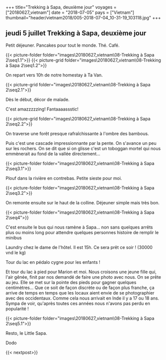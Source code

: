 +++
title="Trekking à Sapa, deuxième jour"
voyages = ["20180627_vietnam"]
date = "2018-07-05"
pays = ["Vietnam"]
thumbnail="header/vietnam2018/005-2018-07-04_10-31-19_103118.jpg"
+++

## jeudi 5 juillet Trekking à Sapa, deuxième jour

Petit déjeuner. Pancakes pour tout le monde. Thé. Café.

{{< picture-folder folder="images\20180627_vietnam\08-Trekking à Sapa 2\seq1.1">}}
{{< picture-grid folder="images\20180627_vietnam\08-Trekking à Sapa 2\seq1.2">}}

On repart vers 10h de notre homestay à Ta Van.

{{< picture-grid folder="images\20180627_vietnam\08-Trekking à Sapa 2\seq2.1">}}

Dès le début, décor de malade. 

C'est amazzzzzing! Fantaaaassstic! 

{{< picture-grid folder="images\20180627_vietnam\08-Trekking à Sapa 2\seq2.2">}}


On traverse une forêt presque rafraîchissante à l'ombre des bambous.

Puis c'est une cascade impressionnante par la pente. On s'avance un peu sur les rochers. On se dit que si on glisse c'est un toboggan mortel qui nous emmènerait au fond de la vallée directement…

{{< picture-folder folder="images\20180627_vietnam\08-Trekking à Sapa 2\seq3.1">}}


Plouf dans la rivière en contrebas. Petite sieste pour moi. 

{{< picture-folder folder="images\20180627_vietnam\08-Trekking à Sapa 2\seq3.2">}}

On remonte ensuite sur le haut de la colline. Déjeuner simple mais très bon. 

{{< picture-folder folder="images\20180627_vietnam\08-Trekking à Sapa 2\seq4">}}

C'est ensuite le bus qui nous ramène à Sapa… non sans quelques arrêts plus ou moins long pour attendre quelques personnes histoire de remplir le minibus

Laundry chez le dame de l'hôtel. Il est 15h. Ce sera prêt ce soir ! (30000 vnd le kg)

Tour du lac en pédalo cygne pour les enfants !

Et tour du lac à pied pour Marion et moi. Nous croisons une jeune fille qui, l'air gênée, finit par nos demandé de faire une photo avec nous. On se prête au jeu. Elle se met sur la pointe des pieds pour gagner quelques centimètres...
Que ce soit de façon discrète ou de façon plus franche, ça arrive de temps en temps que les locaux aient envie de se photographier avec des occidentaux. Comme cela nous arrivait en Inde il y a 17 ou 18 ans. Sympa de voir, qu'après toutes ces années nous n'avons pas perdu en popularité !

{{< picture-folder folder="images\20180627_vietnam\08-Trekking à Sapa 2\seq5.1">}}

Resto, le Little Sapa.

Dodo

{{< nextpost>}}


